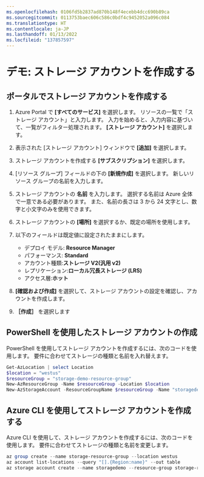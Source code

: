 ```yaml
---
ms.openlocfilehash: 0106fd5b2837ad870b148f4ecebb4dcc690b89ca
ms.sourcegitcommit: 0113753baec606c586c0bdf4c9452052a096c084
ms.translationtype: HT
ms.contentlocale: ja-JP
ms.lasthandoff: 01/13/2022
ms.locfileid: "137857597"
---
```

# <a name="demonstration-create-storage-accounts"></a>デモ: ストレージ アカウントを作成する

## <a name="create-a-storage-account-in-the-portal"></a>ポータルでストレージ アカウントを作成する

1.  Azure Portal で **[すべてのサービス]** を選択します。 リソースの一覧で「ストレージ アカウント」と入力します。 入力を始めると、入力内容に基づいて、一覧がフィルター処理されます。 **[ストレージ アカウント]** を選択します。
2.  表示された [ストレージ アカウント] ウィンドウで **[追加]** を選択します。
3.  ストレージ アカウントを作成する **[サブスクリプション]** を選択します。
4.  [リソース グループ] フィールドの下の **[新規作成]** を選択します。 新しいリソース グループの名前を入力します。
5.  ストレージ アカウントの **名前** を入力します。 選択する名前は Azure 全体で一意である必要があります。 また、名前の長さは 3 から 24 文字とし、数字と小文字のみを使用できます。
6.  ストレージ アカウントの **[場所]** を選択するか、既定の場所を使用します。
7.  以下のフィールドは既定値に設定されたままにします。

     * デプロイ モデル: **Resource Manager**
     * パフォーマンス: **Standard**
     * アカウント種類:**ストレージ V2(汎用 v2)**
     * レプリケーション:**ローカル冗長ストレージ (LRS)**
     * アクセス層:**ホット**

8.  **[確認および作成]** を選択して、ストレージ アカウントの設定を確認し、アカウントを作成します。
9.  **［作成］** を選択します

## <a name="create-a-storage-account-using-powershell"></a>PowerShell を使用したストレージ アカウントの作成

PowerShell を使用してストレージ アカウントを作成するには、次のコードを使用します。 要件に合わせてストレージの種類と名前を入れ替えます。

```PowerShell
Get-AzLocation | select Location 
$location = "westus" 
$resourceGroup = "storage-demo-resource-group" 
New-AzResourceGroup -Name $resourceGroup -Location $location 
New-AzStorageAccount -ResourceGroupName $resourceGroup -Name "storagedemo" -Location $location -SkuName Standard_LRS -Kind StorageV2 
```

## <a name="create-a-storage-account-using-azure-cli"></a>Azure CLI を使用してストレージ アカウントを作成する

Azure CLI を使用して、ストレージ アカウントを作成するには、次のコードを使用します。 要件に合わせてストレージの種類と名前を変更します。

```PowerShell
az group create --name storage-resource-group --location westus 
az account list-locations --query "[].{Region:name}" --out table 
az storage account create --name storagedemo --resource-group storage-resource-group --location westus --sku Standard_LRS --kind StorageV2 
```